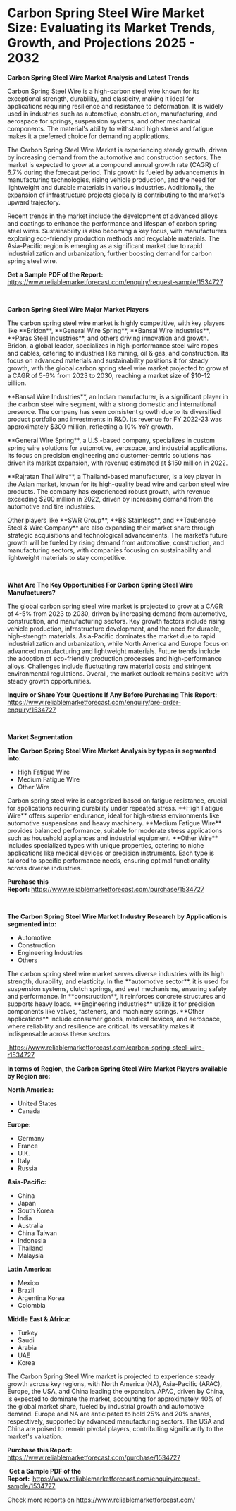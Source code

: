 <p><h1>Carbon Spring Steel Wire Market Size: Evaluating its Market Trends, Growth, and Projections 2025 - 2032</h1></p><p><strong>Carbon Spring Steel Wire Market Analysis and Latest Trends</strong></p>
<p><p>Carbon Spring Steel Wire is a high-carbon steel wire known for its exceptional strength, durability, and elasticity, making it ideal for applications requiring resilience and resistance to deformation. It is widely used in industries such as automotive, construction, manufacturing, and aerospace for springs, suspension systems, and other mechanical components. The material's ability to withstand high stress and fatigue makes it a preferred choice for demanding applications.</p><p>The Carbon Spring Steel Wire Market is experiencing steady growth, driven by increasing demand from the automotive and construction sectors. The market is expected to grow at a compound annual growth rate (CAGR) of 6.7% during the forecast period. This growth is fueled by advancements in manufacturing technologies, rising vehicle production, and the need for lightweight and durable materials in various industries. Additionally, the expansion of infrastructure projects globally is contributing to the market's upward trajectory.</p><p>Recent trends in the market include the development of advanced alloys and coatings to enhance the performance and lifespan of carbon spring steel wires. Sustainability is also becoming a key focus, with manufacturers exploring eco-friendly production methods and recyclable materials. The Asia-Pacific region is emerging as a significant market due to rapid industrialization and urbanization, further boosting demand for carbon spring steel wire.</p></p>
<p><strong>Get a Sample PDF of the Report:&nbsp;</strong> <a href="https://www.reliablemarketforecast.com/enquiry/request-sample/1534727?utm_campaign=2101&utm_medium=2&utm_source=Github&utm_content=ia&utm_term=26012025&utm_id=carbon-spring-steel-wire">https://www.reliablemarketforecast.com/enquiry/request-sample/1534727</a></p>
<p>&nbsp;</p>
<p><strong>Carbon Spring Steel Wire Major Market Players</strong></p>
<p><p>The carbon spring steel wire market is highly competitive, with key players like **Bridon**, **General Wire Spring**, **Bansal Wire Industries**, **Paras Steel Industries**, and others driving innovation and growth. Bridon, a global leader, specializes in high-performance steel wire ropes and cables, catering to industries like mining, oil & gas, and construction. Its focus on advanced materials and sustainability positions it for steady growth, with the global carbon spring steel wire market projected to grow at a CAGR of 5-6% from 2023 to 2030, reaching a market size of $10-12 billion.</p><p>**Bansal Wire Industries**, an Indian manufacturer, is a significant player in the carbon steel wire segment, with a strong domestic and international presence. The company has seen consistent growth due to its diversified product portfolio and investments in R&D. Its revenue for FY 2022-23 was approximately $300 million, reflecting a 10% YoY growth.</p><p>**General Wire Spring**, a U.S.-based company, specializes in custom spring wire solutions for automotive, aerospace, and industrial applications. Its focus on precision engineering and customer-centric solutions has driven its market expansion, with revenue estimated at $150 million in 2022.</p><p>**Rajratan Thai Wire**, a Thailand-based manufacturer, is a key player in the Asian market, known for its high-quality bead wire and carbon steel wire products. The company has experienced robust growth, with revenue exceeding $200 million in 2022, driven by increasing demand from the automotive and tire industries.</p><p>Other players like **SWR Group**, **BS Stainless**, and **Taubensee Steel & Wire Company** are also expanding their market share through strategic acquisitions and technological advancements. The market’s future growth will be fueled by rising demand from automotive, construction, and manufacturing sectors, with companies focusing on sustainability and lightweight materials to stay competitive.</p></p>
<p>&nbsp;</p>
<p><strong>What Are The Key Opportunities For Carbon Spring Steel Wire Manufacturers?</strong></p>
<p><p>The global carbon spring steel wire market is projected to grow at a CAGR of 4-5% from 2023 to 2030, driven by increasing demand from automotive, construction, and manufacturing sectors. Key growth factors include rising vehicle production, infrastructure development, and the need for durable, high-strength materials. Asia-Pacific dominates the market due to rapid industrialization and urbanization, while North America and Europe focus on advanced manufacturing and lightweight materials. Future trends include the adoption of eco-friendly production processes and high-performance alloys. Challenges include fluctuating raw material costs and stringent environmental regulations. Overall, the market outlook remains positive with steady growth opportunities.</p></p>
<p><strong>Inquire or Share Your Questions If Any Before Purchasing This Report:</strong> <a href="https://www.reliablemarketforecast.com/enquiry/pre-order-enquiry/1534727?utm_campaign=2101&utm_medium=2&utm_source=Github&utm_content=ia&utm_term=26012025&utm_id=carbon-spring-steel-wire">https://www.reliablemarketforecast.com/enquiry/pre-order-enquiry/1534727</a></p>
<p>&nbsp;</p>
<p><strong>Market Segmentation</strong></p>
<p><strong>The Carbon Spring Steel Wire Market Analysis by types is segmented into:</strong></p>
<p><ul><li>High Fatigue Wire</li><li>Medium Fatigue Wire</li><li>Other Wire</li></ul></p>
<p><p>Carbon spring steel wire is categorized based on fatigue resistance, crucial for applications requiring durability under repeated stress. **High Fatigue Wire** offers superior endurance, ideal for high-stress environments like automotive suspensions and heavy machinery. **Medium Fatigue Wire** provides balanced performance, suitable for moderate stress applications such as household appliances and industrial equipment. **Other Wire** includes specialized types with unique properties, catering to niche applications like medical devices or precision instruments. Each type is tailored to specific performance needs, ensuring optimal functionality across diverse industries.</p></p>
<p><strong>Purchase this Report:&nbsp;</strong><a href="https://www.reliablemarketforecast.com/purchase/1534727?utm_campaign=2101&utm_medium=2&utm_source=Github&utm_content=ia&utm_term=26012025&utm_id=carbon-spring-steel-wire">https://www.reliablemarketforecast.com/purchase/1534727</a></p>
<p>&nbsp;</p>
<p><strong>The Carbon Spring Steel Wire Market Industry Research by Application is segmented into:</strong></p>
<p><ul><li>Automotive</li><li>Construction</li><li>Engineering Industries</li><li>Others</li></ul></p>
<p><p>The carbon spring steel wire market serves diverse industries with its high strength, durability, and elasticity. In the **automotive sector**, it is used for suspension systems, clutch springs, and seat mechanisms, ensuring safety and performance. In **construction**, it reinforces concrete structures and supports heavy loads. **Engineering industries** utilize it for precision components like valves, fasteners, and machinery springs. **Other applications** include consumer goods, medical devices, and aerospace, where reliability and resilience are critical. Its versatility makes it indispensable across these sectors.</p></p>
<p><a href="https://www.reliablemarketforecast.com/carbon-spring-steel-wire-r1534727?utm_campaign=2101&utm_medium=2&utm_source=Github&utm_content=ia&utm_term=26012025&utm_id=carbon-spring-steel-wire">&nbsp;https://www.reliablemarketforecast.com/carbon-spring-steel-wire-r1534727</a></p>
<p><strong>In terms of Region, the Carbon Spring Steel Wire Market Players available by Region are:</strong></p>
<p>
    <p> <strong> North America: </strong>
        <ul>
            <li>United States</li>
            <li>Canada</li>
        </ul>
        </p> 
    <p> <strong> Europe: </strong>
        <ul>
            <li>Germany</li>
            <li>France</li>
            <li>U.K.</li>
            <li>Italy</li>
            <li>Russia</li>
        </ul>
        </p> 
    <p> <strong> Asia-Pacific: </strong>
        <ul>
            <li>China</li>
            <li>Japan</li>
            <li>South Korea</li>
            <li>India</li>
            <li>Australia</li>
            <li>China Taiwan</li>
            <li>Indonesia</li>
            <li>Thailand</li>
            <li>Malaysia</li>
        </ul>
        </p> 
    <p> <strong> Latin America: </strong>
        <ul>
            <li>Mexico</li>
            <li>Brazil</li>
            <li>Argentina Korea</li>
            <li>Colombia</li>
        </ul>
        </p> 
    <p> <strong> Middle East & Africa: </strong>
        <ul>
            <li>Turkey</li>
            <li>Saudi</li>
            <li>Arabia</li>
            <li>UAE</li>
            <li>Korea</li>
        </ul>
    </p>
    </p>
<p><p>The Carbon Spring Steel Wire market is projected to experience steady growth across key regions, with North America (NA), Asia-Pacific (APAC), Europe, the USA, and China leading the expansion. APAC, driven by China, is expected to dominate the market, accounting for approximately 40% of the global market share, fueled by industrial growth and automotive demand. Europe and NA are anticipated to hold 25% and 20% shares, respectively, supported by advanced manufacturing sectors. The USA and China are poised to remain pivotal players, contributing significantly to the market's valuation.</p></p>
<p><strong>Purchase this Report: </strong><a href="https://www.reliablemarketforecast.com/purchase/1534727?utm_campaign=2101&utm_medium=2&utm_source=Github&utm_content=ia&utm_term=26012025&utm_id=carbon-spring-steel-wire">https://www.reliablemarketforecast.com/purchase/1534727</a></p>
<p>&nbsp;<strong>Get a Sample PDF of the Report:&nbsp;&nbsp;</strong><a href="https://www.reliablemarketforecast.com/enquiry/request-sample/1534727?utm_campaign=2101&utm_medium=2&utm_source=Github&utm_content=ia&utm_term=26012025&utm_id=carbon-spring-steel-wire">https://www.reliablemarketforecast.com/enquiry/request-sample/1534727</a></p>
<p><strong></strong></p>
<p>Check more reports on <a href="https://www.reliablemarketforecast.com/?utm_campaign=2101&utm_medium=2&utm_source=Github&utm_content=ia&utm_term=26012025&utm_id=carbon-spring-steel-wire">https://www.reliablemarketforecast.com/</a></p>
